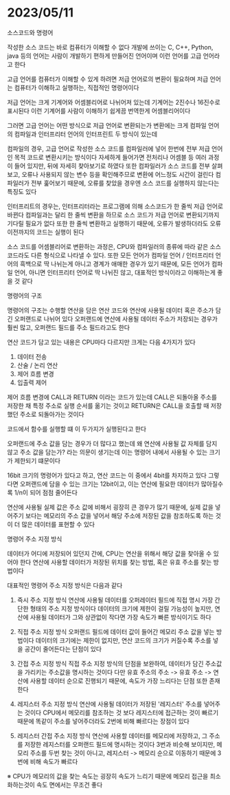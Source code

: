 # 2023/05/11

소스코드와 명령어

작성한 소스 코드는 바로 컴퓨터가 이해할 수 없다
개발에 쓰이는 C, C++, Python, java 등의 언어는 사람이 개발하기 편하게 만들어진 언어이며
이런 언어를 고급 언어라고 한다

고급 언어를 컴퓨터가 이해할 수 있게 하려면 저급 언어로의 변환이 필요하며
저급 언어는 컴퓨터가 이해하고 실행하는, 직접적인 명령어이다

저급 언어는 크게 기계어와 어셈블리어로 나뉘어져 있는데
기계어는 2진수나 16진수로 표시된다
이런 기계어를 사람이 이해하기 쉽게끔 번역한게 어셈블리어이다

그러면 고급 언어는 어떤 방식으로 저급 언어로 변환되는가
변환에는 크게 컴파일 언어의 컴파일과 인터프리터 언어의 인터프린트 두 방식이 있는데

컴파일의 경우, 고급 언어로 작성한 소스 코드를 컴파일러에 넣어 한번에 전부 저급 언어인 목적 코드로 변환시키는 방식이다
자세하게 들어가면 전처리나 어셈블 등 여러 과정이 들어 있지만, 뒤에 자세히 찾아보기로 하였다
또한 컴파일러가 소스 코드를 전부 살펴보고, 오류나 사용되지 않는 변수 등을 확인해주므로 변환에 어느정도 시간이 걸린다
컴파일러가 전부 훑어보기 때문에, 오류를 찾았을 경우엔 소스 코드를 실행하지 않는다는 특징도 있다

인터프리트의 경우는, 인터프리터라는 프로그램에 의해 소스코드가 한 줄씩 저급 언어로 바뀐다
컴파일과는 달리 한 줄씩 변환을 하므로 소스 코드가 저급 언어로 변환되기까지 기다릴 필요가 없다
또한 한 줄씩 변환하고 실행하기 때문에, 오류가 발생하더라도 오류 이전까지의 코드는 실행이 된다


소스 코드를 어셈블리어로 변환하는 과정은, CPU와 컴파일러의 종류에 따라 같은 소스 코드라도 다른 형식으로 나타낼 수 있다.
또한 모든 언어가 컴파일 언어 / 인터프리터 언어의 흑백으로 딱 나뉘는게 아니고 경계가 애매한 경우가 있기 때문에, 모든 언어가 컴파일 언어, 아니면 인터프리터 언어로 딱 나뉘진 않고, 대표적인 방식이라고 이해하는게 좋을 것 같다



명령어의 구조

명령어의 구조는 수행할 연산을 담은 연산 코드와 연산에 사용될 데이터 혹은 주소가 담긴 오퍼랜드로 나뉘어 있다
오퍼랜드에 연산에 사용될 데이터 주소가 저장되는 경우가 훨씬 많고, 오퍼랜드 필드를 주소 필드라고도 한다

연산 코드가 담고 있는 내용은 CPU마다 다르지만
크게는 다음 4가지가 있다
1. 데이터 전송
2. 산술 / 논리 연산
3. 제어 흐름 변경
4. 입출력 제어

제어 흐름 변경에 CALL과 RETURN 이라는 코드가 있는데
CALL은 되돌아올 주소를 저장한 채 특정 주소로 실행 순서를 옮기는 것이고
RETURN은 CALL을 호출할 때 저장했던 주소로 되돌아가는 것이다

코드에서 함수를 실행할 떄 이 두가지가 실행된다고 한다


오퍼랜드에 주소 값을 담는 경우가 더 많다고 했는데
왜 연산에 사용될 값 자체를 담지 않고 주소 값을 담는가? 라는 의문이 생기는데
이는 명령어 내에서 사용될 수 있는 크기가 제한되기 떄문이다

16bit 크기의 명령어가 있다고 하고, 연산 코드는 이 중에서 4bit를 차지하고 있다
그렇다면 오퍼랜드에 담을 수 있는 크기는 12bit이고, 이는 연산에 필요한 데이터가 많아질수록 1/n이 되어 점점 줄어든다

연산에 사용될 실제 값은 주소 값에 비해서 굉장히 큰 경우가 많기 때문에, 실제 값을 넣어주기 보다는 메모리의 주소 값을 넣어서 해당 주소에 저장된 값을 참조하도록 하는 것이 더 많은 데이터를 표현할 수 있다



명령어 주소 지정 방식

데이터가 어디에 저장되어 있던지 간에, CPU는 연산을 위해서 해당 값을 찾아올 수 있어야 한다
연산에 사용할 데이터가 저장된 위치를 찾는 방법, 혹은 유효 주소를 찾는 방법이다

대표적인 명령어 주소 지정 방식은 다음과 같다

1. 즉시 주소 지정 방식
연산에 사용될 데이터를 오퍼레이터 필드에 직접 명시
가장 간단한 형태의 주소 지정 방식이다 
데이터의 크기에 제한이 걸릴 가능성이 높지만, 연산에 사용될 데이터가 그와 상관없이 작다면 가장 속도가 빠른 방식이기도 하다

2. 직접 주소 지정 방식
오퍼랜드 필드에 데이터 값이 들어간 메모리 주소 값을 넣는 방법이다
데이터의 크기에는 제한이 없지만, 연산 코드의 크기가 커질수록 주소를 넣을 공간이 줄어든다는 단점이 있다

3. 간접 주소 지정 방식
직접 주소 지정 방식의 단점을 보완하여, 데이터가 담긴 주소값을 가리키는 주소값을 명시하는 것이다
다만 유효 주소의 주소 -> 유효 주소 -> 연산에 사용할 데이터 순으로 진행되기 때문에, 속도가 가장 느리다는 단점 또한 존재한다

4. 레지스터 주소 지정 방식
연산에 사용될 데이터가 저장된 '레지스터' 주소를 넣어주는 것이다
CPU에서 메모리를 참조하는 것 보다 레지스터에 접근하는 것이 빠르기 때문에 똑같이 주소를 넣어주더라도 2번에 비해 빠르다는 장점이 있다

5. 레지스터 간접 주소 지정 방식
연산에 사용할 데이터를 메모리에 저장하고, 그 주소를 저장한 레지스터를 오퍼랜드 필드에 명시하는 것이다
3번과 비슷해 보이지만, 메모리 주소를 두번 찾는 것이 아니고, 레지스터 -> 메모리 순으로 이동하기 때문에 3번에 비해 속도가 빠르다


※ CPU가 메모리의 값을 찾는 속도는 굉장히 속도가 느리기 때문에 메모리 접근을 최소화하는것이 속도 면에서는 무조건 좋다
